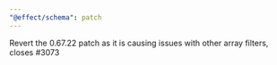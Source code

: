 ```yaml
---
"@effect/schema": patch
---
```


Revert the 0.67.22 patch as it is causing issues with other array filters, closes #3073
